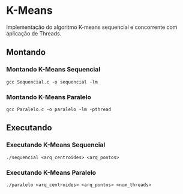 # K-Means
Implementação do algoritmo K-means sequencial e concorrente com aplicação de Threads. 

## Montando

### Montando K-Means Sequencial

```
gcc Sequencial.c -o sequencial -lm
```

### Montando K-Means Paralelo

```
gcc Paralelo.c -o paralelo -lm -pthread
```

## Executando

### Executando K-Means Sequencial

```
./sequencial <arq_centroides> <arq_pontos>
```

### Executando K-Means Paralelo

```
./paralelo <arq_centroides> <arq_pontos> <num_threads>
```
